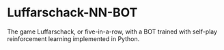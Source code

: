 # Luffarschack-NN-BOT
The game Luffarschack, or five-in-a-row, with a BOT trained with self-play reinforcement learning implemented in Python. 
